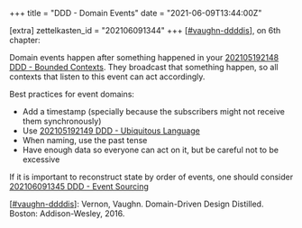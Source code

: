 +++
title = "DDD - Domain Events"
date = "2021-06-09T13:44:00Z"

[extra]
zettelkasten_id = "202106091344"
+++
[[#vaughn-ddddis](/zettelkasten/tags/vaughn-ddddis)], on 6th chapter:

Domain events happen after something happened in your [202105192148 DDD - Bounded Contexts](/zettelkasten/202105192148-ddd---bounded-contexts). They broadcast that something happen, so all contexts that listen to this event can act accordingly.

Best practices for event domains:
- Add a timestamp (specially because the subscribers might not receive them synchronously)
- Use [202105192149 DDD - Ubiquitous Language](/zettelkasten/202105192149-ddd---ubiquitous-language)
- When naming, use the past tense
- Have enough data so everyone can act on it, but be careful not to be excessive

If it is important to reconstruct state by order of events, one should consider [202106091345 DDD - Event Sourcing](/zettelkasten/202106091345-ddd---event-sourcing)

[[#vaughn-ddddis](/zettelkasten/tags/vaughn-ddddis)]: Vernon, Vaughn. Domain-Driven Design Distilled. Boston: Addison-Wesley, 2016.
